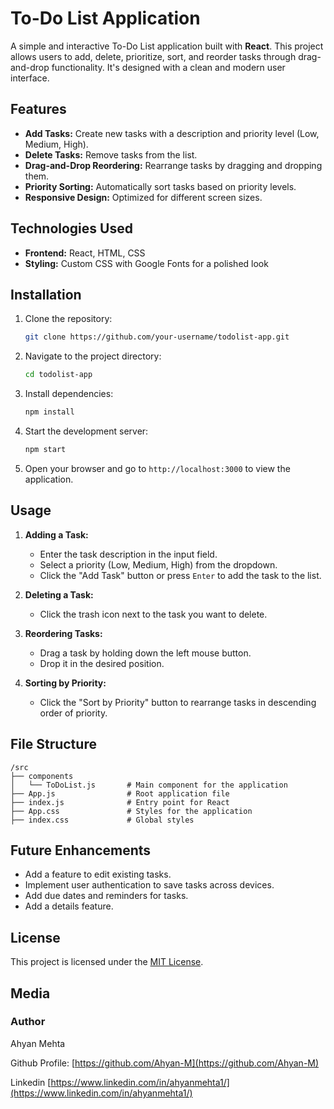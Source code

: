 # To-Do List Application

A simple and interactive To-Do List application built with **React**. This project allows users to add, delete, prioritize, sort, and reorder tasks through drag-and-drop functionality. It's designed with a clean and modern user interface.

## Features

- **Add Tasks:** Create new tasks with a description and priority level (Low, Medium, High).
- **Delete Tasks:** Remove tasks from the list.
- **Drag-and-Drop Reordering:** Rearrange tasks by dragging and dropping them.
- **Priority Sorting:** Automatically sort tasks based on priority levels.
- **Responsive Design:** Optimized for different screen sizes.

## Technologies Used

- **Frontend:** React, HTML, CSS
- **Styling:** Custom CSS with Google Fonts for a polished look

## Installation

1. Clone the repository:
   ```bash
   git clone https://github.com/your-username/todolist-app.git
   ```
2. Navigate to the project directory:
   ```bash
   cd todolist-app
   ```
3. Install dependencies:
   ```bash
   npm install
   ```
4. Start the development server:
   ```bash
   npm start
   ```
5. Open your browser and go to `http://localhost:3000` to view the application.

## Usage

1. **Adding a Task:**
   - Enter the task description in the input field.
   - Select a priority (Low, Medium, High) from the dropdown.
   - Click the "Add Task" button or press `Enter` to add the task to the list.

2. **Deleting a Task:**
   - Click the trash icon next to the task you want to delete.

3. **Reordering Tasks:**
   - Drag a task by holding down the left mouse button.
   - Drop it in the desired position.

4. **Sorting by Priority:**
   - Click the "Sort by Priority" button to rearrange tasks in descending order of priority.

## File Structure

```plaintext
/src
├── components
│   └── ToDoList.js       # Main component for the application
├── App.js                # Root application file
├── index.js              # Entry point for React
├── App.css               # Styles for the application
├── index.css             # Global styles
```

## Future Enhancements

- Add a feature to edit existing tasks.
- Implement user authentication to save tasks across devices.
- Add due dates and reminders for tasks.
- Add a details feature.

## License

This project is licensed under the [MIT License](LICENSE).

## Media






### Author

Ahyan Mehta 

Github Profile: [https://github.com/Ahyan-M](https://github.com/Ahyan-M)

Linkedin [https://www.linkedin.com/in/ahyanmehta1/](https://www.linkedin.com/in/ahyanmehta1/)
